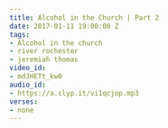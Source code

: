 ```yaml
---
title: Alcohol in the Church | Part 2
date: 2017-01-11 19:00:00 Z
tags:
- Alcohol in the church
- river rochester
- jeremiah thomas
video_id:
- mdJHETt_kw0
audio_id:
- https://a.clyp.it/vi1qcjop.mp3
verses:
- none
---
```


